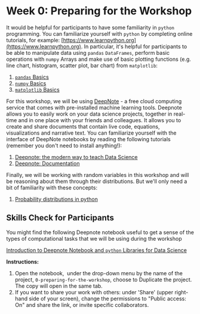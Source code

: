 # Week 0: Preparing for the Workshop

It would be helpful for participants to have some familiarity in `python` programming. You can familiarize yourself with `python` by completing online tutorials, for example: [https://www.learnpython.org](https://www.learnpython.org). In particular, it's helpful for participants to be able to manipulate data using `pandas` `DataFrames`, perform basic operations with `numpy` Arrays and make use of basic plotting functions (e.g. line chart, histogram, scatter plot, bar chart) from `matplotlib`:
1. [`pandas` Basics](https://www.learnpython.org/en/Pandas_Basics)
2. [`numpy` Basics](https://cs231n.github.io/python-numpy-tutorial/)
3. [`matplotlib` Basics](https://www.datacamp.com/community/tutorials/matplotlib-tutorial-python)

For this workshop, we will be using [DeepNote](https://deepnote.com/) - a free cloud computing service that comes with pre-installed machine learning tools. Deepnote allows you to easily work on your data science projects, together in real-time and in one place with your friends and colleagues. It allows you to create and share documents that contain live code, equations, visualizations and narrative text. You can familiarize yourself with the interface of DeepNote notebooks by reading the following tutorials (remember you don't need to install anything!):

1. [Deepnote: the modern way to teach Data Science](https://medium.com/@robertlacok/deepnote-the-modern-way-to-teach-data-science-99998ce659a)
2. [Deepnote: Documentation](https://docs.deepnote.com/)

Finally, we will be working with random variables in this workshop and will be reasoning about them through their distributions. But we'll only need a bit of familiarity with these concepts:

1. [Probability distributions in python](https://www.datacamp.com/community/tutorials/probability-distributions-python)

## Skills Check for Participants
You might find the following Deepnote notebook useful to get a sense of the types of computational tasks that we will be using during the workshop

[Introduction to Deepnote Notebook and `python` Libraries for Data Science](https://deepnote.com/project/92d5bb62-1707-4095-b837-794234097fd6)

**Instructions:** 
1. Open the notebook,  under the drop-down menu by the name of the project, `0-preparing-for-the-workshop`, choose to Duplicate the project. The copy will open in the same tab.
2. If you want to share your work with others: under 'Share' (upper right-hand side of your screen), change the permissions to "Public access: On" and share the link, or invite specific collaborators. 

